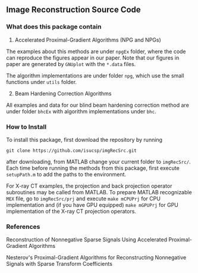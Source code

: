 ## Image Reconstruction Source Code

### What does this package contain

1. Accelerated Proximal-Gradient Algorithms (NPG and NPGs)

The examples about this methods are under `npgEx` folder, where the code 
can reproduce the figures appear in our paper.  Note that our figures in 
paper are generated by `GNUplot` with the `*.data` files.

The algorithm implementations are under folder `npg`, which use the small
functions under `utils` folder.

2. Beam Hardening Correction Algorithms

All examples and data for our blind beam hardening correction method are
under folder `bhcEx` with algorithm implementations under `bhc`.


### How to Install

To install this package, first download the repository by running

    git clone https://github.com/isucsp/imgRecSrc.git

after downloading, from MATLAB change your current folder to `imgRecSrc/`.
Each time before running the methods from this package, first execute
`setupPath.m` to add the paths to the environment.

For X-ray CT examples, the projection and back projection operator
subroutines may be called from MATLAB. To prepare MATLAB recognizable `MEX`
file, go to `imgRecSrc/prj` and execute `make mCPUPrj` for CPU
implementation and (if you have GPU equipped) `make mGPUPrj` for GPU
implementation of the X-ray CT projection operators.


### References

Reconstruction of Nonnegative Sparse Signals Using Accelerated Proximal-Gradient Algorithms

Nesterov's Proximal-Gradient Algorithms for Reconstructing Nonnegative Signals with Sparse Transform Coefficients


